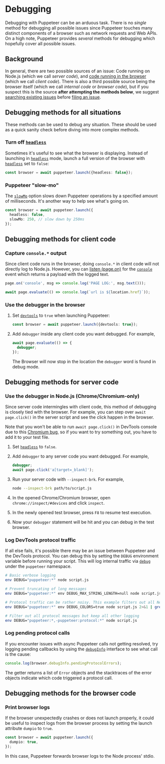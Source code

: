 # Debugging

Debugging with Puppeteer can be an arduous task. There is no _single_ method for
debugging all possible issues since Puppeteer touches many distinct components
of a browser such as network requests and Web APIs. On a high note, Puppeteer
provides _several_ methods for debugging which hopefully cover all possible
issues.

## Background

In general, there are two possible sources of an issue: Code running on Node.js
(which we call _server code_), and
[code running in the browser](../api/puppeteer.page.evaluate)
(which we call _client code_). There is also a third possible source being the
browser itself (which we call _internal code_ or _browser code_), but if you suspect this is the
source **after attempting the methods below**, we suggest
[searching existing issues](https://github.com/puppeteer/puppeteer/issues)
before
[filing an issue](https://github.com/puppeteer/puppeteer/issues/new/choose).

## Debugging methods for all situations

These methods can be used to debug any situation. These should be used as a
quick sanity check before diving into more complex methods.

### Turn off [`headless`](../api/puppeteer.browserlaunchargumentoptions)

Sometimes it's useful to see what the browser is displaying. Instead of
launching in
[`headless`](../api/puppeteer.browserlaunchargumentoptions) mode,
launch a full version of the browser with
[`headless`](../api/puppeteer.browserlaunchargumentoptions) set to
`false`:

```ts
const browser = await puppeteer.launch({headless: false});
```

### Puppeteer "slow-mo"

The [`slowMo`](../api/puppeteer.browserconnectoptions) option slows down
Puppeteer operations by a specified amount of milliseconds. It's another way to
help see what's going on.

```ts
const browser = await puppeteer.launch({
  headless: false,
  slowMo: 250, // slow down by 250ms
});
```

## Debugging methods for client code

### Capture `console.*` output

Since client code runs in the browser, doing `console.*` in client code will not
directly log to Node.js. However, you can [listen (page.on)](../api/puppeteer.page) for
the [`console`](../api/puppeteer.pageevents) event which returns a
payload with the logged text.

```ts
page.on('console', msg => console.log('PAGE LOG:', msg.text()));

await page.evaluate(() => console.log(`url is ${location.href}`));
```

### Use the debugger in the browser

1. Set [`devtools`](../api/puppeteer.browserlaunchargumentoptions) to
   `true` when launching Puppeteer:

   ```ts
   const browser = await puppeteer.launch({devtools: true});
   ```

2. Add `debugger` inside any client code you want debugged. For example,

   ```ts
   await page.evaluate(() => {
     debugger;
   });
   ```

   The Browser will now stop in the location the `debugger` word is found in
   debug mode.

## Debugging methods for server code

### Use the debugger in Node.js (Chrome/Chromium-only)

Since server code intermingles with client code, this method of debugging is
closely tied with the browser. For example, you can step over
`await page.click()` in the server script and see the click happen in the
browser.

Note that you won't be able to run `await page.click()` in DevTools console due
to this
[Chromium bug](https://bugs.chromium.org/p/chromium/issues/detail?id=833928), so
if you want to try something out, you have to add it to your test file.

1. Set [`headless`](../api/puppeteer.browserlaunchargumentoptions) to
   `false`.
2. Add `debugger` to any server code you want debugged. For example,

   ```ts
   debugger;
   await page.click('a[target=_blank]');
   ```

3. Run your server code with `--inspect-brk`. For example,

   ```bash
   node --inspect-brk path/to/script.js
   ```

4. In the opened Chrome/Chromium browser, open `chrome://inspect/#devices` and
   click `inspect`.
5. In the newly opened test browser, press `F8` to resume test execution.
6. Now your `debugger` statement will be hit and you can debug in the test
   browser.

### Log DevTools protocol traffic

If all else fails, it's possible there may be an issue between Puppeteer and the
DevTools protocol. You can debug this by setting the `DEBUG` environment
variable before running your script. This will log internal traffic via
[`debug`](https://github.com/visionmedia/debug) under the `puppeteer` namespace.

```bash
# Basic verbose logging
env DEBUG="puppeteer:*" node script.js

# Prevent truncating of long messages
env DEBUG="puppeteer:*" env DEBUG_MAX_STRING_LENGTH=null node script.js

# Protocol traffic can be rather noisy. This example filters out all Network domain messages
env DEBUG="puppeteer:*" env DEBUG_COLORS=true node script.js 2>&1 | grep -v '"Network'

# Filter out all protocol messages but keep all other logging
env DEBUG="puppeteer:*,-puppeteer:protocol:*" node script.js
```

### Log pending protocol calls

If you encounter issues with async Puppeteer calls not getting resolved, try logging
pending callbacks by using the [`debugInfo`](https://pptr.dev/api/puppeteer.browser/#properties) interface
to see what call is the cause:

```ts
console.log(browser.debugInfo.pendingProtocolErrors);
```

The getter returns a list of `Error` objects and the stacktraces of the error objects
indicate which code triggered a protocol call.

## Debugging methods for the browser code

### Print browser logs

If the browser unexpectedly crashes or does not launch properly, it could be useful
to inspect logs from the browser process by setting the launch attribute `dumpio` to `true`.

```ts
const browser = await puppeteer.launch({
  dumpio: true,
});
```

In this case, Puppeteer forwards browser logs to the Node process' stdio.
